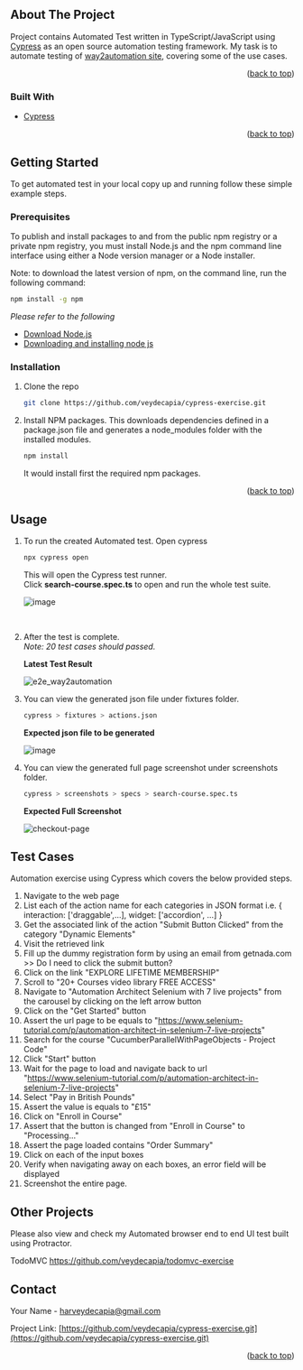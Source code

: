 <div id="top"></div>


<!-- ABOUT THE PROJECT -->
## About The Project

Project contains Automated Test written in TypeScript/JavaScript using [Cypress](https://www.cypress.io/) as an open source automation testing framework.
My task is to automate testing of [way2automation site](https://www.way2automation.com/demo.html#), covering some of the use cases.


<p align="right">(<a href="#top">back to top</a>)</p>



### Built With

* [Cypress](https://www.cypress.io/)


<p align="right">(<a href="#top">back to top</a>)</p>



<!-- GETTING STARTED -->
## Getting Started

To get automated test in your local copy up and running follow these simple example steps.


### Prerequisites
To publish and install packages to and from the public npm registry or a private npm registry, you must install Node.js and the npm command line interface using either a Node version manager or a Node installer.

Note: to download the latest version of npm, on the command line, run the following command:
   ```sh
   npm install -g npm
   ```
*Please refer to the following*
* [Download Node.js](https://nodejs.org/en/download/)
* [Downloading and installing node js](https://docs.npmjs.com/downloading-and-installing-node-js-and-npm)


### Installation

1. Clone the repo
   ```sh
   git clone https://github.com/veydecapia/cypress-exercise.git
   ```
2. Install NPM packages. This downloads dependencies defined in a package.json file and generates a node_modules folder with the installed modules.
   ```sh
   npm install
   ```
   
   It would install first the required npm packages.
   
<p align="right">(<a href="#top">back to top</a>)</p>



<!-- USAGE EXAMPLES -->
## Usage

1. To run the created Automated test. Open cypress
   ```sh
   npx cypress open
   ```
     
     This will open the Cypress test runner. <br/>
     Click **search-course.spec.ts** to open and run the whole test suite.

     ![image](https://user-images.githubusercontent.com/6094567/148682190-2df965c6-47c8-4fa4-b5f1-a56a7ede076e.png)

     <br/>

2. After the test is complete. <br/> *Note: 20 test cases should passed.* <br/>

    **Latest Test Result**
    
    ![e2e_way2automation](https://user-images.githubusercontent.com/6094567/148682314-a2557f21-1202-4be5-80ad-3575c1ef81ed.png)

3. You can view the generated json file under fixtures folder. 
   ```sh
   cypress > fixtures > actions.json
   ```
   **Expected json file to be generated**  
   
   ![image](https://user-images.githubusercontent.com/6094567/148682358-88d29004-f636-4584-9702-ff0e4dab7335.png)

 
4. You can view the generated full page screenshot under screenshots folder.
   ```sh
   cypress > screenshots > specs > search-course.spec.ts
   ```
   **Expected Full Screenshot**
   
   ![checkout-page](https://user-images.githubusercontent.com/6094567/148682455-5a6a86a8-1d34-4bbb-8a2d-c10e54f29b1c.png)


## Test Cases

Automation exercise using Cypress which covers the below provided steps.

1. Navigate to the web page
2. List each of the action name for each categories in JSON format
i.e.
{
interaction: ['draggable',...],
widget: ['accordion', ...]
}
3. Get the associated link of the action "Submit Button Clicked" from the category "Dynamic Elements"
4. Visit the retrieved link
5. Fill up the dummy registration form by using an email from getnada.com >> Do I need to click the submit button?
6. Click on the link "EXPLORE LIFETIME MEMBERSHIP"
7. Scroll to "20+ Courses video library FREE ACCESS"
8. Navigate to "Automation Architect Selenium with 7 live projects" from the carousel by clicking on the left arrow button
9. Click on the "Get Started" button
10. Assert the url page to be equals to "https://www.selenium-tutorial.com/p/automation-architect-in-selenium-7-live-projects"
11. Search for the course "CucumberParallelWithPageObjects - Project Code"
12. Click "Start" button
13. Wait for the page to load and navigate back to url "https://www.selenium-tutorial.com/p/automation-architect-in-selenium-7-live-projects"
13. Select "Pay in British Pounds"
14. Assert the value is equals to "£15"
15. Click on "Enroll in Course"
16. Assert that the button is changed from "Enroll in Course" to "Processing..."
17. Assert the page loaded contains "Order Summary"
18. Click on each of the input boxes
19. Verify when navigating away on each boxes, an error field will be displayed
20. Screenshot the entire page.

## Other Projects

Please also view and check my Automated browser end to end UI test built using Protractor.

TodoMVC https://github.com/veydecapia/todomvc-exercise

<!-- CONTACT -->
## Contact

Your Name - harveydecapia@gmail.com

Project Link: [https://github.com/veydecapia/cypress-exercise.git](https://github.com/veydecapia/cypress-exercise.git)

<p align="right">(<a href="#top">back to top</a>)</p>
